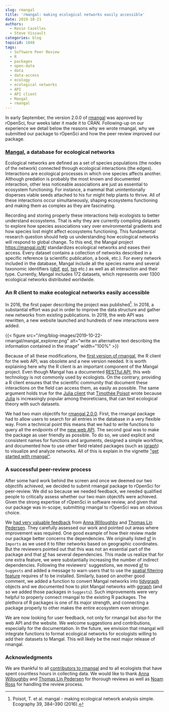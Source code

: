 ```yaml
---
slug: rmangal
title: 'rmangal: making ecological networks easily accessible'
date: 2019-10-21
authors:
  - Kevin Cazelles
  - Steve Vissault
categories: blog
topicid: 1848
tags:
  - Software Peer Review
  - R
  - packages
  - open-data
  - data
  - data-access
  - ecology
  - ecological networks
  - API
  - API client
  - Mangal
  - rmangal
---
```



In early September, the version 2.0.0 of [rmangal][rmangal] was approved by
rOpenSci, four weeks later it made it to CRAN. Following-up on our experience we
detail below the reasons why we wrote rmangal, why we submitted our package to
rOpenSci and how the peer review improved our package.



### [Mangal](https://mangal.io/#/), a database for ecological networks

Ecological networks are defined as a set of species populations (the nodes of
the network) connected through ecological interactions (the edges). Interactions
are ecological processes in which one species affects another. Although
predation is probably the most known and documented interaction, other less
noticeable associations are just as essential to ecosystem functioning. For
instance, a mammal that unintentionally disperses viable seeds attached to his
fur might help plants to thrive. All of these interactions occur simultaneously,
shaping ecosystems functioning and making them as complex as they are
fascinating.

Recording and storing properly these interactions help ecologists to better
understand ecosystems. That is why they are currently compiling datasets to
explore how species associations vary over environmental gradients and how
species lost might affect ecosystems functioning. This fundamental research
question should help us understanding how ecological networks will respond to
global change. To this end, the Mangal project <https://mangal.io/#/>
standardizes ecological networks and eases their access. Every dataset contains
a collection of networks described in a specific reference (a scientific
publication, a book, etc.). For every network included in the database, Mangal
include all the species name and several taxonomic identifiers
([gbif](https://www.gbif.org/), [eol](https://eol.org/),
[tsn](https://www.itis.gov/) etc.) as well as all interaction and their type.
Currently, Mangal includes 172 datasets, which represents over 1300 ecological
networks distributed worldwide.



### An R client to make ecological networks easily accessible

In 2016, the first paper describing the project was published[^original_ref]. In
2018, a substantial effort was put in order to improve the data structure and
gather new networks from existing publications. In 2019, the web API was
rewritten, a new website launched and hundreds of new interactions were added.

{{< figure src="/img/blog-images/2019-10-22-rmangal/mangal_explorer.png"
 alt="write an alternative text describing the information contained in the image" width="100%" >}}

Because of all these modifications, the [first version of
rmangal](https://github.com/mangal-wg/rmangal-v1), the R client for the web API,
was obsolete and a new version needed. It is worth explaining here why the R
client is an important component of the Mangal project. Even though Mangal has a
documented [RESTful API](https://mangal.io/doc/api/), this web technology is not
commonly used by ecologists. On the contrary, providing a R client ensures that
the scientific community that document these interactions on the field can
access them, as easily as possible. The same argument holds true for the [Julia
client](https://mangal.io/doc/jl/) that [Timothée Poisot](https://poisotlab.io/)
wrote because [Julia](https://julialang.org/) is increasingly popular among
theoreticians, that can test ecological theory with such datasets.

We had two main objectifs for [rmangal 2.0.0][rmangal]. First, the rmangal
package had to allow users to search for all entries in the database in a very
flexible way. From a technical point this means that we had to write functions
to query all the endpoints of the [new web API][API]. The second goal was to
make the package as user friendly as possible. To do so, we used explicit and
consistent names for functions and arguments, designed a simple workflow, and
documented how to use other field related packages (such as [igraph][igraph]) to
visualize and analyze networks. All of this is explain in the vignette ["get
started with rmangal"](ttps://ropensci.github.io/rmangal/articles/rmangal.html).



### A successful peer-review process

<!-- version to prerelease -->
After some hard work behind the screen and once we deemed our two objectifs
achieved, we decided to submit rmangal package to rOpenSci for peer-review. We
did so because we needed feedback, we needed qualified people to critically
assess whether our two main objectifs were achieved. Given the strong expertise
of rOpenSci in software review, and given that our package was in-scope,
submitting rmangal to rOpenSci was an obvious choice.

We [had very valuable
feedback](https://github.com/ropensci/software-review/issues/332) from [Anna
Willoughby][arw36] and [Thomas Lin Pedersen][thomasp85]. They carefully assessed
our work and pointed out areas where improvement was required. One good example
of how their review made our package better concerns the dependencies. We
originally listed [sf][sf] in `Imports` as we used it to filter networks based
on geographic coordinates. But the reviewers pointed out that this was not an
essential part of the package and that [sf][sf] has several dependencies. This  made us realize that for one extra feature, we were substantially
increasing the number of indirect dependencies. Following the reviewers'
suggestions, we moved [sf][sf] to `Suggests` and added a message to warn users
that to use the [spatial filtering
feature](https://ropensci.github.io/rmangal/articles/rmangal.html#geolocalize-mangal-networks-with-sf)
requires sf to be installed. Similarly, based on another good comment, we
added a function to convert Mangal networks into [tidygraph][tidygraph] objects
and we documented how to plot Mangal networks with [ggraph][ggraph] (and so we
added those packages in `Suggests`). Such improvements were very helpful to
properly connect rmangal to the existing R packages. The plethora of R packages
is one of its major strength, and connecting a package properly to other makes
the entire ecosystem even stronger.

<!-- Future -->
We are now looking for user feedback, not only for rmangal but also for the web
API and the website. We welcome suggestions and contributions, especially for
the documentation. In the future, we envision that rmangal will integrate
functions to format ecological networks for ecologists willing to add their
datasets to Mangal. This will likely be the next major release of rmangal.



### Acknowledgments

We are thankful to all [contributors to
rmangal](https://ropensci.github.io/rmangal/authors.html) and to all ecologists
that have spent countless hours in collecting data. We would like to thank [Anna
Willoughby][arw36] and [Thomas Lin Pedersen][thomasp85] for thorough reviews as
well as [Noam Ross](https://github.com/noamross) for handling the review
process.

[^original_ref]: Poisot, T. et al. mangal - making ecological network analysis simple. Ecography 39, 384–390 (2016).


[arw36]: https://github.com/arw36
[thomasp85]: https://github.com/thomasp85
[igraph]: https://igraph.org/r/
[tidygraph]: https://tidygraph.data-imaginist.com/
[ggraph]:https://ggraph.data-imaginist.com/
[rmangal]: https://ropensci.github.io/rmangal/
[API]: https://mangal.io/doc/api/
[sf]: https://cran.r-project.org/web/packages/sf/index.html
